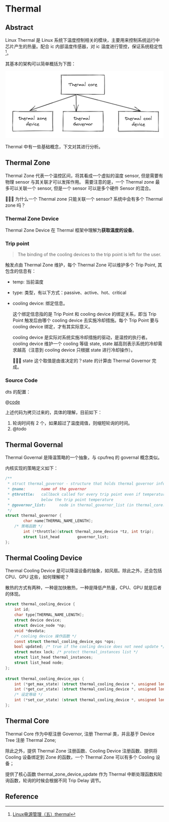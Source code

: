 # Thermal

## Abstract

Linux Thermal 是 Linux 系统下温度控制相关的模块，主要用来控制系统运行中芯片产生的热量。配合 ic 内部温度传感器，对 ic 温度进行管控，保证系统稳定性[^1]。

其基本的架构可以简单概括为下图：

![thermal arch](./images/thermal.png)

Thermal 中有一些基础概念，下文对其进行分析。

## Thermal Zone

Thermal Zone 代表一个温控区间，将其看成一个虚拟的温度 sensor, 但是需要有物理 sensor 与其关联才可以发挥作用。 需要注意的是，一个 Thermal zone 最多可以关联一个 sensor, 但是一个 sensor 可以是多个硬件 Sensor 的混合。

🤔🤔🤔 为什么一个 Thermal zone 只能关联一个 sensor? 系统中会有多个 Thermal zone 吗？

### Thermal Zone Device

Thermal Zone Device 在 Thermal 框架中理解为**获取温度的设备**。

### Trip point

> The binding of the cooling devices to the trip point is left for the user.

触发点由 Thermal Zone 维护，每个 Thermal Zone 可以维护多个 Trip Point, 其包含的信息有：

- temp: 当前温度

- type: 类型，有以下方式：passive、active、hot、critical

- cooling device: 绑定信息。

    这个绑定信息指的是 Trip Point 和 cooling device 的绑定关系，即当 Trip Point 触发后由哪个 cooling device 去实施冷却措施。每个 Trip Point 要与 cooling device 绑定，才有其实际意义。

    cooling device 是实际对系统实施冷却措施的驱动，是温控的执行者。cooling device 维护一个 cooling 等级 state, state 越高则表示系统的冷却需求越高（注意到 cooling device 只根据 state 进行冷却操作）。

    🤔🤔🤔 state 这个取值是由谁决定的？state 的计算由 Thermal Governor 完成。

### Source Code

dts 的配置：

@[code](./code/thermal_zone.dts)

上述代码为拷贝过来的，具体的理解，目前如下：

1. 轮询时间有 2 个，如果超过了温度阈值，则缩短轮询的时间。
2. @todo

## Thermal Governal

Thermal Governal 是降温策略的一个抽象，与 cpufreq 的 governal 概念类似。

内核实现的策略定义如下：

```c
/**
 * struct thermal_governor - structure that holds thermal governor information
 * @name:       name of the governor
 * @throttle:   callback called for every trip point even if temperature is
 *              below the trip point temperature
 * @governor_list:      node in thermal_governor_list (in thermal_core.c)
 */
struct thermal_governor {
        char name[THERMAL_NAME_LENGTH];
    /* 策略函数 */
        int (*throttle)(struct thermal_zone_device *tz, int trip);
        struct list_head        governor_list;
};
```

## Thermal Cooling Device

Thermal Cooling Device 是可以降温设备的抽象，如风扇。除此之外，还会包括CPU、GPU 这些，如何理解呢？

散热的方式有两种，一种是加快散热，一种是降低产热量，CPU、GPU 就是后者的体现。

```c
struct thermal_cooling_device {
    int id;
    char type[THERMAL_NAME_LENGTH];
    struct device device;
    struct device_node *np;
    void *devdata;
    /* cooling device 操作函数 */
    const struct thermal_cooling_device_ops *ops;
    bool updated; /* true if the cooling device does not need update */
    struct mutex lock; /* protect thermal_instances list */
    struct list_head thermal_instances;
    struct list_head node;
};

struct thermal_cooling_device_ops {
    int (*get_max_state) (struct thermal_cooling_device *, unsigned long *);
    int (*get_cur_state) (struct thermal_cooling_device *, unsigned long *);
    /* 设定等级 */
    int (*set_cur_state) (struct thermal_cooling_device *, unsigned long);
};
```

## Thermal Core

Thermal Core 作为中枢注册 Governor, 注册 Thermal 类，并且基于 Device Tree 注册 Thermal Zone;

除此之外，提供 Thermal Zone 注册函数、Cooling Device 注册函数、提供将 Cooling 设备绑定到 Zone 的函数，一个 Thermal Zone 可以有多个 Cooling 设备；

提供了核心函数 thermal_zone_device_update 作为 Thermal 中断处理函数和轮询函数，轮询的时候会根据不同 Trip Delay 调节。

## Reference

[^1]: [Linux电源管理（五）thermal](https://www.it610.com/article/1288705954065489920.htm)
